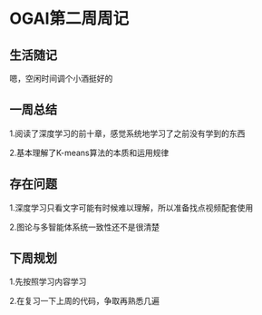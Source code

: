 # OGAI第二周周记

## 生活随记

嗯，空闲时间调个小酒挺好的

## 一周总结

1.阅读了深度学习的前十章，感觉系统地学习了之前没有学到的东西

2.基本理解了K-means算法的本质和运用规律

## 存在问题

1.深度学习只看文字可能有时候难以理解，所以准备找点视频配套使用

2.图论与多智能体系统一致性还不是很清楚

## 下周规划

1.先按照学习内容学习

2.在复习一下上周的代码，争取再熟悉几遍